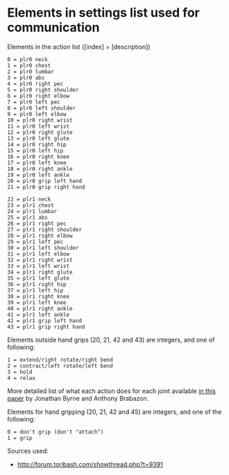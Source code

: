Elements in settings list used for communication
================================================

Elements in the action list ([index] = [description])
```
0 = plr0 neck
1 = plr0 chest
2 = plr0 lumbar
3 = plr0 abs
4 = plr0 right pec
5 = plr0 right shoulder
6 = plr0 right elbow
7 = plr0 left pec
8 = plr0 left shoulder
9 = plr0 left elbow
10 = plr0 right wrist
11 = plr0 left wrist
12 = plr0 right glute
13 = plr0 left glute
14 = plr0 right hip
15 = plr0 left hip
16 = plr0 right knee
17 = plr0 left knee
18 = plr0 right ankle
19 = plr0 left ankle
20 = plr0 grip left hand
21 = plr0 grip right hand

22 = plr1 neck
23 = plr1 chest
24 = plr1 lumbar
25 = plr1 abs
26 = plr1 right pec
27 = plr1 right shoulder
28 = plr1 right elbow
29 = plr1 left pec
30 = plr1 left shoulder
31 = plr1 left elbow
32 = plr1 right wrist
33 = plr1 left wrist
34 = plr1 right glute
35 = plr1 left glute
36 = plr1 right hip
37 = plr1 left hip
38 = plr1 right knee
39 = plr1 left knee
40 = plr1 right ankle
41 = plr1 left ankle
42 = plr1 grip left hand
43 = plr1 grip right hand
```

Elements outside hand grips (20, 21, 42 and 43) are integers, and
one of following:
```
1 = extend/right rotate/right bend
2 = contract/left rotate/left bend
3 = hold
4 = relax
```

More detailed list of what each action does for each joint 
available [in this paper](https://www.researchgate.net/profile/Jonathan_Byrne/publication/228848637_Optimising_offensive_moves_in_toribash_using_a_genetic_algorithm/links/0046351420d5001396000000.pdf) 
by Jonathan Byrne and Anthony Brabazon.

Elements for hand gripping (20, 21, 42 and 45) are integers,
and one of the following:
```
0 = don't grip (don't "attach")
1 = grip
```


Sources used:

* http://forum.toribash.com/showthread.php?t=9391